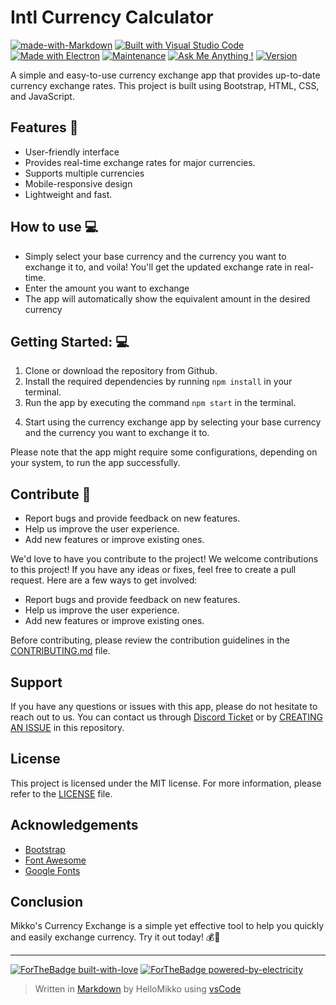 Intl Currency Calculator
=========================

[![made-with-Markdown](https://img.shields.io/badge/Made%20with-Markdown-1f425f.svg)](http://commonmark.org/) 
[![Built with Visual Studio Code](https://img.shields.io/badge/Built%20with-Visual%20Studio%20Code-brightgreen.svg?style=flat-square&logo=visual-studio-code)](https://code.visualstudio.com/) 
[![Made with Electron](https://img.shields.io/badge/Made%20with-Electron-blue)](https://electronjs.org/) [![Maintenance](https://img.shields.io/badge/Maintained%3F-yes-green.svg)](https://github.com/BraXon-Devs/Currency-Exchange/graphs/commit-activity) [![Ask Me Anything !](https://img.shields.io/badge/Ask%20me-anything-1abc9c.svg)](https://github.com/BraXon-Devs/Currency-Exchange/issues/new)
[![Version](https://img.shields.io/badge/version-1.0.0-brightgreen.svg)](https://github.com/BraXon-Devs/Currency-Exchange)


A simple and easy-to-use currency exchange app that provides up-to-date currency exchange rates. This project is built using Bootstrap, HTML, CSS, and JavaScript.

Features 🎉
-----------

-   User-friendly interface
-   Provides real-time exchange rates for major currencies.
-   Supports multiple currencies
-   Mobile-responsive design
-   Lightweight and fast.


How to use 💻
-------------

-   Simply select your base currency and the currency you want to exchange it to, and voila! You'll get the updated exchange rate in real-time.
-   Enter the amount you want to exchange
-   The app will automatically show the equivalent amount in the desired currency


Getting Started: 💻
-------------
1.  Clone or download the repository from Github.
2.  Install the required dependencies by running `npm install` in your terminal.
3.  Run the app by executing the command `npm start` in the terminal.
<!-- 4.  Open the app in your browser at [http://localhost:3000](http://localhost:3000/). -->
4.  Start using the currency exchange app by selecting your base currency and the currency you want to exchange it to.

Please note that the app might require some configurations, depending on your system, to run the app successfully.


Contribute 🤝
-------------

-   Report bugs and provide feedback on new features.
-   Help us improve the user experience.
-   Add new features or improve existing ones.

We'd love to have you contribute to the project! We welcome contributions to this project! If you have any ideas or fixes, feel free to create a pull request. 
Here are a few ways to get involved:
- Report bugs and provide feedback on new features.
- Help us improve the user experience.
- Add new features or improve existing ones.

Before contributing, please review the contribution guidelines in the [CONTRIBUTING.md](https://github.com/BraXon-Devs/Currency-Exchange/blob/master/CONTRIBUTING.md) file.


Support
-------

If you have any questions or issues with this app, please do not hesitate to reach out to us. You can contact us through [Discord Ticket](https://discord.com/channels/696795642768523394/925245909707669534) or by [CREATING AN ISSUE](https://github.com/HelloMikko/Currency-Exchange/issues) in this repository.

License
-------

This project is licensed under the MIT license. For more information, please refer to the [LICENSE](https://github.com/BraXon-Devs/Currency-Exchange/blob/master/LICENSE) file.

Acknowledgements
----------------

-   [Bootstrap](https://getbootstrap.com/)
-   [Font Awesome](https://fontawesome.com/)
-   [Google Fonts](https://fonts.google.com/)

Conclusion
----------

Mikko's Currency Exchange is a simple yet effective tool to help you quickly and easily exchange currency. Try it out today! 💰💱

* * * * *

[![ForTheBadge built-with-love](http://forthebadge.com/images/badges/built-with-love.svg)](https://github.com/HelloMikko/Currency-Exchange)
[![ForTheBadge powered-by-electricity](http://forthebadge.com/images/badges/powered-by-electricity.svg)](https://github.com/BraXon-Devs)




> Written in [Markdown](https://code.visualstudio.com/docs/languages/markdown) by HelloMikko using [vsCode](https://code.visualstudio.com)
